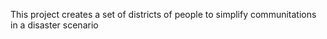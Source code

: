 This project creates a set of districts of people to simplify communitations in a disaster scenario
